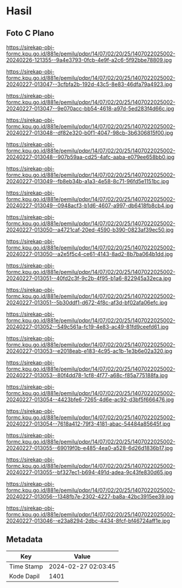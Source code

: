 # Hasil

## Foto C Plano

https://sirekap-obj-formc.kpu.go.id/881e/pemilu/pdpr/14/07/02/20/25/1407022025002-20240226-121355--9a4e3793-0fcb-4e9f-a2c6-5f92bbe78809.jpg

https://sirekap-obj-formc.kpu.go.id/881e/pemilu/pdpr/14/07/02/20/25/1407022025002-20240227-013047--3cfbfa2b-192d-43c5-8e83-46dfa79a4923.jpg

https://sirekap-obj-formc.kpu.go.id/881e/pemilu/pdpr/14/07/02/20/25/1407022025002-20240227-013047--9e070acc-bb54-4618-a97d-5ed283f4d66c.jpg

https://sirekap-obj-formc.kpu.go.id/881e/pemilu/pdpr/14/07/02/20/25/1407022025002-20240227-013048--df82e320-b0f1-4047-98cb-3b6306815f00.jpg

https://sirekap-obj-formc.kpu.go.id/881e/pemilu/pdpr/14/07/02/20/25/1407022025002-20240227-013048--907b59aa-cd25-4afc-aaba-e079ee658bb0.jpg

https://sirekap-obj-formc.kpu.go.id/881e/pemilu/pdpr/14/07/02/20/25/1407022025002-20240227-013049--fb8eb34b-a1a3-4e58-8c71-96fd5e1151bc.jpg

https://sirekap-obj-formc.kpu.go.id/881e/pemilu/pdpr/14/07/02/20/25/1407022025002-20240227-013049--0948acf3-b1d6-4607-a997-db6418fb8cb4.jpg

https://sirekap-obj-formc.kpu.go.id/881e/pemilu/pdpr/14/07/02/20/25/1407022025002-20240227-013050--a4721caf-20ed-4590-b390-0823af39ec50.jpg

https://sirekap-obj-formc.kpu.go.id/881e/pemilu/pdpr/14/07/02/20/25/1407022025002-20240227-013050--a2e5f5c4-ce61-4143-8ad2-8b7ba064b1dd.jpg

https://sirekap-obj-formc.kpu.go.id/881e/pemilu/pdpr/14/07/02/20/25/1407022025002-20240227-013051--40fd2c3f-9c2b-4f95-b1a6-822945a32eca.jpg

https://sirekap-obj-formc.kpu.go.id/881e/pemilu/pdpr/14/07/02/20/25/1407022025002-20240227-013051--5b30ddf1-d672-4f8c-af3d-bf02afa06efc.jpg

https://sirekap-obj-formc.kpu.go.id/881e/pemilu/pdpr/14/07/02/20/25/1407022025002-20240227-013052--549c561a-fc19-4e83-ac49-81fd9ceefd61.jpg

https://sirekap-obj-formc.kpu.go.id/881e/pemilu/pdpr/14/07/02/20/25/1407022025002-20240227-013053--e2018eab-e183-4c95-ac1b-1e3b6e02a320.jpg

https://sirekap-obj-formc.kpu.go.id/881e/pemilu/pdpr/14/07/02/20/25/1407022025002-20240227-013053--80f4dd78-1cf8-4f77-a68c-f85a775188fa.jpg

https://sirekap-obj-formc.kpu.go.id/881e/pemilu/pdpr/14/07/02/20/25/1407022025002-20240227-013054--4423bfe6-7265-4d6e-ac92-d3bf5f666476.jpg

https://sirekap-obj-formc.kpu.go.id/881e/pemilu/pdpr/14/07/02/20/25/1407022025002-20240227-013054--7618a412-79f3-4181-abac-54484a85645f.jpg

https://sirekap-obj-formc.kpu.go.id/881e/pemilu/pdpr/14/07/02/20/25/1407022025002-20240227-013055--69019f0b-e485-4ea0-a528-6d26d1836b17.jpg

https://sirekap-obj-formc.kpu.go.id/881e/pemilu/pdpr/14/07/02/20/25/1407022025002-20240227-013055--bf327ec1-b694-491d-adea-9c43fe830d65.jpg

https://sirekap-obj-formc.kpu.go.id/881e/pemilu/pdpr/14/07/02/20/25/1407022025002-20240227-013056--1348fb7e-2302-4227-ba8a-42bc3915ee39.jpg

https://sirekap-obj-formc.kpu.go.id/881e/pemilu/pdpr/14/07/02/20/25/1407022025002-20240227-013046--e23a8294-2dbc-4434-8fcf-bf46724aff1e.jpg


## Metadata

| Key        | Value               |
| ---------- | ------------------- |
| Time Stamp | 2024-02-27 02:03:45 |
| Kode Dapil | 1401                |



